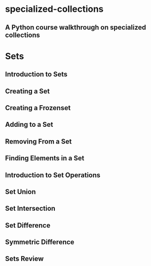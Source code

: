 # specialized-collections
## A Python course walkthrough on specialized collections

# Sets
## Introduction to Sets
## Creating a Set
## Creating a Frozenset
## Adding to a Set
## Removing From a Set
## Finding Elements in a Set
## Introduction to Set Operations
## Set Union
## Set Intersection
## Set Difference
## Symmetric Difference
## Sets Review
